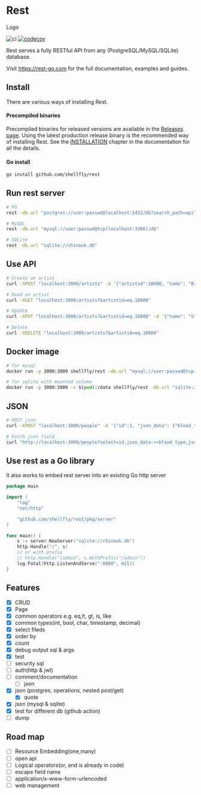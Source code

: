 # Rest
Logo

![ci](https://github.com/shellfly/rest/actions/workflows/ci.yml/badge.svg)
[![codecov](https://codecov.io/gh/shellfly/rest/branch/main/graph/badge.svg?token=4B8AXQ3HR0)](https://codecov.io/gh/shellfly/rest)

Rest serves a fully RESTful API from any (PostgreSQL/MySQL/SQLite) database.

Visit https://rest-go.com for the full documentation, examples and guides.

## Install

There are various ways of installing Rest.

#### Precompiled binaries
Precompiled binaries for released versions are available in the [Releases page](https://github.com/shellfly/rest/releases). Using the latest production release binary is the recommended way of installing Rest. See the [INSTALLATION]() chapter in the documentation for all the details.

#### Go install

``` bash
go install github.com/shellfly/rest
```

## Run rest server
``` bash
# PG
rest -db.url "postgres://user:passwd@localhost:5432/db?search_path=api"

# MySQL
rest -db.url "mysql://user:passwd@tcp(localhost:3306)/db"

# SQLite
rest -db.url "sqlite://chinook.db"
```

## Use API

``` bash
# Create an artist
curl -XPOST "localhost:3000/artists" -d '{"artistid":10000, "name": "Bruce Lee"}'

# Read an artist
curl -XGET "localhost:3000/artists?&artistid=eq.10000"

# Update
curl -XPUT "localhost:3000/artists?&artistid=eq.10000" -d '{"name": "Stephen Chow"}'

# Delete
curl -XDELETE "localhost:3000/artists?&artistid=eq.10000"
```

## Docker image

``` bash
# for mysql
docker run -p 3000:3000 shellfly/rest -db.url "mysql://user:passwd@tcp(host:port)/db"

# for sqlite with mounted volume
docker run -p 3000:3000 -v $(pwd):/data shellfly/rest -db.url "sqlite:///data/chinook.db"
```

## JSON

``` bash
# POST json
curl -XPOST "localhost:3000/people" -d '{"id":1, "json_data": {"blood_type":"A-", "phones":[{"country_code":61, "number":"919-929-5745"}]}}'

# Fetch json field
curl "http://localhost:3000/people?select=id,json_data->>blood_type,json_data->>phones"
```

## Use rest as a Go library
It also works to embed rest server into an existing Go http server

``` go
package main

import (
	"log"
	"net/http"

	"github.com/shellfly/rest/pkg/server"
)

func main() {
	s := server.NewServer("sqlite://chinook.db")
	http.Handle("/", s)
	// or with prefix
	// http.Handle("/admin", s.WithPrefix("/admin"))
	log.Fatal(http.ListenAndServe(":8080", nil))
}
```

## Features
- [x] CRUD
- [x] Page
- [x] common operators e.g. eq,lt, gt, is, like
- [x] common types(int, bool, char, timestamp, decimal)
- [x] select fileds
- [x] order by
- [x] count
- [x] debug output sql & args
- [x] test
- [ ] security sql
- [ ] auth(http & jwt)
- [ ] comment/documentation
	- [ ] json
- [x] json (postgres, operations, nested post/get)
  - [x] quote
- [x] json (mysql & sqlite)
- [x] test for different db (github action)
- [ ] dump
## Road map
- [ ] Resource Embedding(one,many)
- [ ] open api
- [ ] Logical operators(or, and is already in code)
- [ ] escape field name
- [ ] application/x-www-form-urlencoded
- [ ] web management
